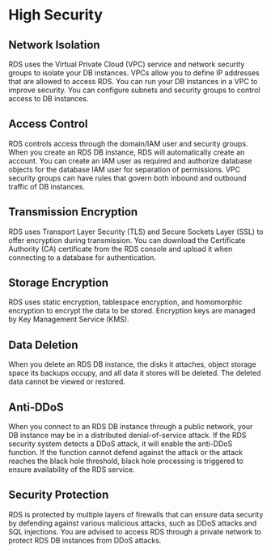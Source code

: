 # High Security<a name="rds_01_0004"></a>

## Network Isolation<a name="section157471650114110"></a>

RDS uses the Virtual Private Cloud \(VPC\) service and network security groups to isolate your DB instances. VPCs allow you to define IP addresses that are allowed to access RDS. You can run your DB instances in a VPC to improve security. You can configure subnets and security groups to control access to DB instances.

## Access Control<a name="section36087416422"></a>

RDS controls access through the domain/IAM user and security groups. When you create an RDS DB instance, RDS will automatically create an account. You can create an IAM user as required and authorize database objects for the database IAM user for separation of permissions. VPC security groups can have rules that govern both inbound and outbound traffic of DB instances.

## Transmission Encryption<a name="section05340203433"></a>

RDS uses Transport Layer Security \(TLS\) and Secure Sockets Layer \(SSL\) to offer encryption during transmission. You can download the Certificate Authority \(CA\) certificate from the RDS console and upload it when connecting to a database for authentication.

## Storage Encryption<a name="section16846333434"></a>

RDS uses static encryption, tablespace encryption, and homomorphic encryption to encrypt the data to be stored. Encryption keys are managed by Key Management Service \(KMS\).

## Data Deletion<a name="section16781145274310"></a>

When you delete an RDS DB instance, the disks it attaches, object storage space its backups occupy, and all data it stores will be deleted. The deleted data cannot be viewed or restored.

## Anti-DDoS<a name="section861224713"></a>

When you connect to an RDS DB instance through a public network, your DB instance may be in a distributed denial-of-service attack. If the RDS security system detects a DDoS attack, it will enable the anti-DDoS function. If the function cannot defend against the attack or the attack reaches the black hole threshold, black hole processing is triggered to ensure availability of the RDS service.

## Security Protection<a name="section13931102311470"></a>

RDS is protected by multiple layers of firewalls that can ensure data security by defending against various malicious attacks, such as DDoS attacks and SQL injections. You are advised to access RDS through a private network to protect RDS DB instances from DDoS attacks.

